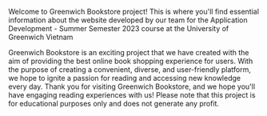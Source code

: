 Welcome to Greenwich Bookstore project! This is where you'll find essential information about the website developed by our team for the Application Development - Summer Semester 2023 course at the University of Greenwich Vietnam

Greenwich Bookstore is an exciting project that we have created with the aim of providing the best online book shopping experience for users. With the purpose of creating a convenient, diverse, and user-friendly platform, we hope to ignite a passion for reading and accessing new knowledge every day.
Thank you for visiting Greenwich Bookstore, and we hope you'll have engaging reading experiences with us! Please note that this project is for educational purposes only and does not generate any profit.
